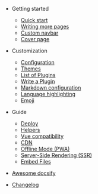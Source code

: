 -   Getting started

    -   [Quick start](quickstart.md)
    -   [Writing more pages](more-pages.md)
    -   [Custom navbar](custom-navbar.md)
    -   [Cover page](cover.md)

-   Customization

    -   [Configuration](example.md)
    -   [Themes](themes.md)
    -   [List of Plugins](plugins.md)
    -   [Write a Plugin](write-a-plugin.md)
    -   [Markdown configuration](markdown.md)
    -   [Language highlighting](language-highlight.md)
    -   [Emoji](emoji.md)

-   Guide

    -   [Deploy](deploy.md)
    -   [Helpers](helpers.md)
    -   [Vue compatibility](vue.md)
    -   [CDN](cdn.md)
    -   [Offline Mode (PWA)](pwa.md)
    -   [Server-Side Rendering (SSR)](ssr.md)
    -   [Embed Files](embed-files.md)

-   [Awesome docsify](awesome.md)
-   [Changelog](changelog.md)
